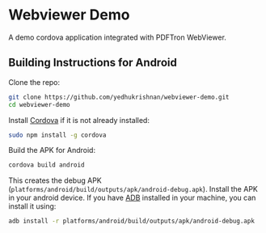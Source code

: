 # Webviewer Demo

A demo cordova application integrated with PDFTron WebViewer.

## Building Instructions for Android

Clone the repo:

``` bash
git clone https://github.com/yedhukrishnan/webviewer-demo.git
cd webviewer-demo
```

Install [Cordova](https://cordova.apache.org/) if it is not already installed:

``` bash
sudo npm install -g cordova
```

Build the APK for Android:


``` bash
cordova build android
```

This creates the debug APK (`platforms/android/build/outputs/apk/android-debug.apk`). Install the APK in your android device. If you have [ADB](https://developer.android.com/studio/command-line/adb.html) installed in your machine, you can install it using:

``` bash
adb install -r platforms/android/build/outputs/apk/android-debug.apk
```

